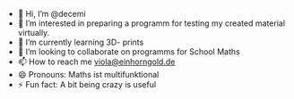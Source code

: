 - 👋 Hi, I’m @decemi
- 👀 I’m interested in preparing a programm for testing my created material virtually.
- 🌱 I’m currently learning 3D- prints
- 💞️ I’m looking to collaborate on programms for School Maths
- 📫 How to reach me viola@einhorngold.de
- 😄 Pronouns: Maths ist multifunktional
- ⚡ Fun fact:  A bit being crazy is useful 

<!---
decemi/decemi is a ✨ special ✨ repository because its `README.md` (this file) appears on your GitHub profile.
You can click the Preview link to take a look at your changes.
--->
